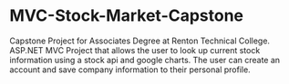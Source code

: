 # MVC-Stock-Market-Capstone
Capstone Project for Associates Degree at Renton Technical College.  ASP.NET MVC Project that allows the user to look up current stock information using a stock api and google charts. The user can create an account and save company information to their personal profile.
